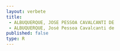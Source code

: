 ```yaml
---
layout: verbete
title:
 - ALBUQUERQUE, JOSE PESSOA CAVALCANTI DE
 - ALBUQUERQUE, José Pessoa Cavalcanti de
published: false
type: R
---
```


